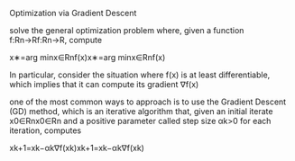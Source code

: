 
Optimization via Gradient Descent

solve the general optimization problem where, given a function f:Rn→Rf:Rn→R,  compute

x∗=arg minx∈Rnf(x)x∗=arg minx∈Rn​f(x)

In particular,  consider the situation where f(x) is at least differentiable, which implies that it can compute its gradient ∇f(x)

one of the most common ways to approach is to use the Gradient Descent (GD) method, which is an iterative algorithm that, given an initial iterate x0∈Rnx0​∈Rn and a positive parameter called step size αk>0 for each iteration, computes

xk+1=xk−αk∇f(xk)xk+1​=xk​−αk​∇f(xk​)
